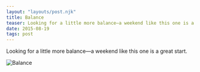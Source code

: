 ```yaml
---
layout: "layouts/post.njk"
title: Balance
teaser: Looking for a little more balance—a weekend like this one is a great start.
date: 2015-08-19
tags: post
---
```

Looking for a little more balance—a weekend like this one is a great start.

![Balance](https://s3.amazonaws.com/static.levimcg.com/notes/balance/balance--small.png)
